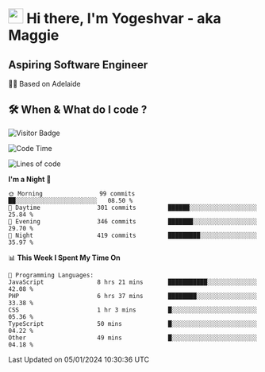 <h1><img src="https://emojis.slackmojis.com/emojis/images/1531849430/4246/blob-sunglasses.gif?1531849430" width="30"/> Hi there, I'm Yogeshvar - aka Maggie</h1>

## Aspiring Software Engineer
🏂🏻  Based on Adelaide 

## 🛠 When & What do I code ?  

![Visitor Badge](https://visitor-badge.feriirawann.repl.co?username=yogeshvar&repo=yogeshvar&label=Visitors&style=plastic&color=%23457BFF&contentType=svg)

<!--START_SECTION:waka-->
![Code Time](http://img.shields.io/badge/Code%20Time-2%2C498%20hrs%2054%20mins-blue)

![Lines of code](https://img.shields.io/badge/From%20Hello%20World%20I%27ve%20Written-4.0%20million%20lines%20of%20code-blue)

**I'm a Night 🦉** 

```text
🌞 Morning                99 commits          ██░░░░░░░░░░░░░░░░░░░░░░░   08.50 % 
🌆 Daytime                301 commits         ██████░░░░░░░░░░░░░░░░░░░   25.84 % 
🌃 Evening                346 commits         ███████░░░░░░░░░░░░░░░░░░   29.70 % 
🌙 Night                  419 commits         █████████░░░░░░░░░░░░░░░░   35.97 % 
```


📊 **This Week I Spent My Time On** 

```text
💬 Programming Languages: 
JavaScript               8 hrs 21 mins       ███████████░░░░░░░░░░░░░░   42.08 % 
PHP                      6 hrs 37 mins       ████████░░░░░░░░░░░░░░░░░   33.38 % 
CSS                      1 hr 3 mins         █░░░░░░░░░░░░░░░░░░░░░░░░   05.36 % 
TypeScript               50 mins             █░░░░░░░░░░░░░░░░░░░░░░░░   04.22 % 
Other                    49 mins             █░░░░░░░░░░░░░░░░░░░░░░░░   04.18 % 
```


 Last Updated on 05/01/2024 10:30:36 UTC
<!--END_SECTION:waka-->
